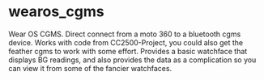 # wearos_cgms
Wear OS CGMS.  Direct connect from a moto 360 to a bluetooth cgms device.  Works with code from CC2500-Project, you could also get the feather cgms to work with some effort.
Provides a basic watchface that displays BG readings, and also provides the data as a complication so you can view it from some of the fancier watchfaces.

